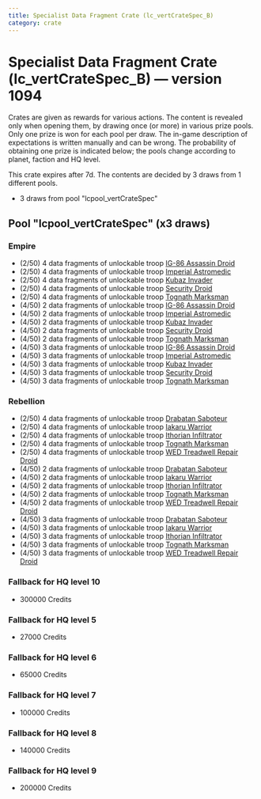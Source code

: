 ```yaml
---
title: Specialist Data Fragment Crate (lc_vertCrateSpec_B)
category: crate
---
```


# Specialist Data Fragment Crate (lc_vertCrateSpec_B) — version 1094

Crates are given as rewards for various actions. The content is revealed only when opening them, by drawing once (or more) in various prize pools. Only one prize is won for each pool per draw. The in-game description of expectations is written manually and can be wrong. The probability of obtaining one prize is indicated below; the pools change according to planet, faction and HQ level.

This crate expires after 7d. The contents are decided by 3 draws from 1 different pools.
  * 3 draws from pool "lcpool_vertCrateSpec"

## Pool "lcpool_vertCrateSpec" (x3 draws)

### Empire

  * (2/50) 4 data fragments of unlockable troop [IG-86 Assassin Droid](IG86Droid)
  * (2/50) 4 data fragments of unlockable troop [Imperial Astromedic](R5Medic)
  * (2/50) 4 data fragments of unlockable troop [Kubaz Invader](KubazInvader)
  * (2/50) 4 data fragments of unlockable troop [Security Droid](SecurityDroid)
  * (2/50) 4 data fragments of unlockable troop [Tognath Marksman](EmpireTognath)
  * (4/50) 2 data fragments of unlockable troop [IG-86 Assassin Droid](IG86Droid)
  * (4/50) 2 data fragments of unlockable troop [Imperial Astromedic](R5Medic)
  * (4/50) 2 data fragments of unlockable troop [Kubaz Invader](KubazInvader)
  * (4/50) 2 data fragments of unlockable troop [Security Droid](SecurityDroid)
  * (4/50) 2 data fragments of unlockable troop [Tognath Marksman](EmpireTognath)
  * (4/50) 3 data fragments of unlockable troop [IG-86 Assassin Droid](IG86Droid)
  * (4/50) 3 data fragments of unlockable troop [Imperial Astromedic](R5Medic)
  * (4/50) 3 data fragments of unlockable troop [Kubaz Invader](KubazInvader)
  * (4/50) 3 data fragments of unlockable troop [Security Droid](SecurityDroid)
  * (4/50) 3 data fragments of unlockable troop [Tognath Marksman](EmpireTognath)

### Rebellion

  * (2/50) 4 data fragments of unlockable troop [Drabatan Saboteur](BigMouthAlien)
  * (2/50) 4 data fragments of unlockable troop [Iakaru Warrior](IakaruWarrior)
  * (2/50) 4 data fragments of unlockable troop [Ithorian Infiltrator](IthorianInfiltrator)
  * (2/50) 4 data fragments of unlockable troop [Tognath Marksman](RebelTognath)
  * (2/50) 4 data fragments of unlockable troop [WED Treadwell Repair Droid](Treadwell)
  * (4/50) 2 data fragments of unlockable troop [Drabatan Saboteur](BigMouthAlien)
  * (4/50) 2 data fragments of unlockable troop [Iakaru Warrior](IakaruWarrior)
  * (4/50) 2 data fragments of unlockable troop [Ithorian Infiltrator](IthorianInfiltrator)
  * (4/50) 2 data fragments of unlockable troop [Tognath Marksman](RebelTognath)
  * (4/50) 2 data fragments of unlockable troop [WED Treadwell Repair Droid](Treadwell)
  * (4/50) 3 data fragments of unlockable troop [Drabatan Saboteur](BigMouthAlien)
  * (4/50) 3 data fragments of unlockable troop [Iakaru Warrior](IakaruWarrior)
  * (4/50) 3 data fragments of unlockable troop [Ithorian Infiltrator](IthorianInfiltrator)
  * (4/50) 3 data fragments of unlockable troop [Tognath Marksman](RebelTognath)
  * (4/50) 3 data fragments of unlockable troop [WED Treadwell Repair Droid](Treadwell)

### Fallback for HQ level 10

  * 300000 Credits

### Fallback for HQ level 5

  * 27000 Credits

### Fallback for HQ level 6

  * 65000 Credits

### Fallback for HQ level 7

  * 100000 Credits

### Fallback for HQ level 8

  * 140000 Credits

### Fallback for HQ level 9

  * 200000 Credits